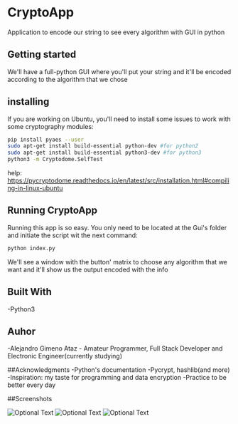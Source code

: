 # CryptoApp

Application to encode our string to see every algorithm with GUI in python

## Getting started

We'll have a full-python GUI where you'll put your string and it'll be encoded according to the algorithm that we chose

## installing

If you are working on Ubuntu, you'll need to install some issues to work with some cryptography modules:

```bash
pip install pyaes --user
sudo apt-get install build-essential python-dev #for python2
sudo apt-get install build-essential python3-dev #for python3
python3 -m Cryptodome.SelfTest
```

help: https://pycryptodome.readthedocs.io/en/latest/src/installation.html#compiling-in-linux-ubuntu

## Running CryptoApp

Running this app is so easy. You only need to be located at the Gui's folder and initiate the script wit the next command:

```bash
python index.py
```

We'll see a window with the button' matrix to choose any algorithm that we want and it'll show us the output encoded with the info

## Built With

-Python3

## Auhor

-Alejandro Gimeno Ataz - Amateur Programmer, Full Stack Developer and Electronic Engineer(currently studying)

##Acknowledgments
-Python's documentation
-Pycrypt, hashlib(and more)
-Inspiration: my taste for programming and data encryption
-Practice to be better every day

##Screenshots

![Optional Text](../master/imgs/Capture1.png)
![Optional Text](../master/imgs/Capture2.png)
![Optional Text](../master/imgs/Capture3.png)
